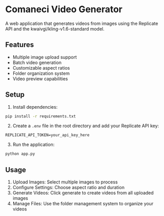 # Comaneci Video Generator

A web application that generates videos from images using the Replicate API and the kwaivgi/kling-v1.6-standard model.

## Features

- Multiple image upload support
- Batch video generation
- Customizable aspect ratios
- Folder organization system
- Video preview capabilities

## Setup

1. Install dependencies:
```bash
pip install -r requirements.txt
```

2. Create a `.env` file in the root directory and add your Replicate API key:
```
REPLICATE_API_TOKEN=your_api_key_here
```

3. Run the application:
```bash
python app.py
```

## Usage

1. Upload Images: Select multiple images to process
2. Configure Settings: Choose aspect ratio and duration
3. Generate Videos: Click generate to create videos from all uploaded images
4. Manage Files: Use the folder management system to organize your videos
